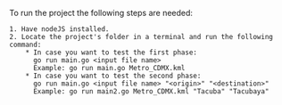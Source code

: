 To run the project the following steps are needed:

    1. Have nodeJS installed.
    2. Locate the project's folder in a terminal and run the following command: 
        * In case you want to test the first phase: 
          go run main.go <input file name> 
          Example: go run main.go Metro_CDMX.kml
        * In case you want to test the second phase: 
          go run main.go <input file name> "<origin>" "<destination>"
          Example: go run main2.go Metro_CDMX.kml "Tacuba" "Tacubaya"